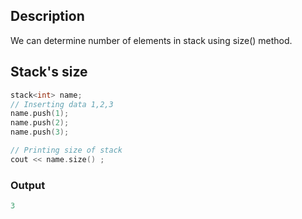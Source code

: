 ## Description 
We can determine number of elements in stack using size() method.

## Stack's size

```cpp
stack<int> name;
// Inserting data 1,2,3
name.push(1); 
name.push(2); 
name.push(3);

// Printing size of stack
cout << name.size() ;
```

### Output
```cpp
3
```